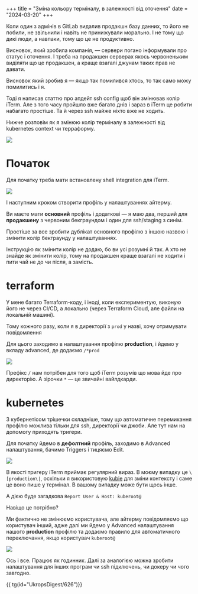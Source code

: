 +++
title = "Зміна кольору терміналу, в залежності від оточення"
date = "2024-03-20"
+++

Коли один з адмінів в GitLab видалив продакшн базу данних, то його не побили, не звільнили і навіть не принижували морально. І не тому що дикі люди, а навпаки, тому що це не продуктивно.

Висновок, який зробила компанія, — сервери погано інформували про статус і оточення. І треба на продакшен серверах якось червоненьким виділяти що це продакшен, а краще взагалі джунам таких прав не давати. 

Висновок який зробив я — якщо так помилився хтось, то так само можу помилитись і я. 

Тоді я написав статтю про апдейт ssh config щоб він змінював колір iTerm. Але з того часу пройшло вже багато днів і зараз в iTerm це робити набагато простіше. Та й через ssh майже ніхто вже не ходить. 

Нижче розповім як я змінюю колір терміналу в залежності від kubernetes context чи терраформу. 

![](https://static.seva.rocks/images/iterm/color_change.gif)


# Початок

Для початку треба мати встановлену shell integration для iTerm. 

![](https://static.seva.rocks/images/iterm/shell_int.png)

І наступним кроком створити профіль у налаштуваннях айтерму. 

Ви маєте мати **основний** профіль і додаткові — я маю два, перший для **продакшену** з червоним бекграундом і один для ssh/staging з синім. 

Простіше за все зробити дублікат основного профілю з іншою назвою і змінити колір бекграунду у налаштуваннях. 

Інструкцію як змінити колір не додаю, бо ви усі розумні й так. А хто не знайде як змінити колір, тому на продакшен краще взагалі не ходити і пити чай не до чи після, а замість. 


# terraform

У мене багато Terraform-коду, і іноді, коли експериментую, виконую його не через CI/CD, а локально (через Terraform Cloud, але файли на локальній машині). 

Тому кожного разу, коли я в директорії з `prod` у назві, хочу отримувати повідомлення 

Для цього заходимо в налаштування профілю **production**, і йдемо у вкладу advanced, де додаємо `/*prod`

![](https://static.seva.rocks/images/iterm/tfm_dir.png)

Префікс `/` нам потрібен для того щоб iTerm розумів що мова йде про директорію. А зірочки `*` — це звичайні вайлдкарди. 

# kubernetes

З кубернетісом трішечки складніше, тому що автоматичне перемикання профілю можлива тільки для ssh, директорії чи джоби. Але тут нам на допомогу приходять тригери. 

Для початку йдемо в **дефолтний** профіль, заходимо в Advanced налаштування, бачимо Triggers і тицяємо Edit. 

![](https://static.seva.rocks/images/iterm/trigger.png)


В якості тригеру iTerm приймає регулярний вираз. В моєму випадку це `\[production\|`, оскільки я використовую [kubie](https://github.com/sbstp/kubie) для зміни контексту і саме це воно пише у термінал. В вашому випадку може бути щось інше. 

А дією буде загадкова `Report User & Host: kuberoot@`

Навіщо це потрібно? 

Ми фактично не змінюємо користувача, але айтерму повідомляємо що користувач інший, адже далі ми йдемо у Advanced налаштування нашого **production** профілю та додаємо правило для автоматичного переключання, якщо користувач `kuberoot@`

![](https://static.seva.rocks/images/iterm/rootroot.png)

Ось і все. Працює як годинник. Далі за аналогією можна зробити налаштування для інших програм чи ssh підключень, чи докеру чи чого завгодно. 

{{ tg(id="UkropsDigest/626")}}


